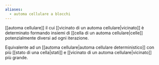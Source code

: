 ```yaml
---
aliases:
  - automa cellulare a blocchi
---
```



[[automa cellulare]] il cui [[vicinato di un automa cellulare|vicinato]] è determinato formando insiemi di [[cella di un automa cellulare|celle]] potenzialmente diversi ad ogni iterazione.

Equivalente ad un [[automa cellulare|automa cellulare deterministico]] con più [[stato di una cella|stati]] e [[vicinato di un automa cellulare|vicinato]] più grande.